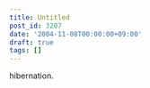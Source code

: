 ```yaml
---
title: Untitled
post_id: 3207
date: '2004-11-08T00:00:00+09:00'
draft: true
tags: []
---
```


hibernation.

